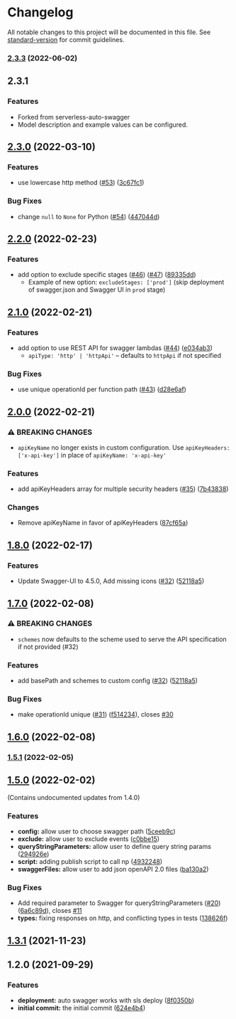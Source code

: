 # Changelog

All notable changes to this project will be documented in this file. See [standard-version](https://github.com/conventional-changelog/standard-version) for commit guidelines.

### [2.3.3](https://github.com/2CHAN0/serverless-auto-swagger-desc-example/compare/v2.3.2...v2.3.3) (2022-06-02)

## 2.3.1

### Features

- Forked from serverless-auto-swagger
- Model description and example values can be configured.

## [2.3.0](https://github.com/SamWSoftware/serverless-auto-swagger/compare/v2.2.0...v2.3.0) (2022-03-10)

### Features

- use lowercase http method ([#53](https://github.com/SamWSoftware/serverless-auto-swagger/issues/53)) ([3c67fc1](https://github.com/SamWSoftware/serverless-auto-swagger/commit/3c67fc15e22fd5c4a0dd574b0596dae9ade5f94b))

### Bug Fixes

- change `null` to `None` for Python ([#54](https://github.com/SamWSoftware/serverless-auto-swagger/issues/54)) ([447044d](https://github.com/SamWSoftware/serverless-auto-swagger/commit/447044deb57da1477c22a84e968e27e145711816))

## [2.2.0](https://github.com/SamWSoftware/serverless-auto-swagger/compare/v2.1.0...v2.2.0) (2022-02-23)

### Features

- add option to exclude specific stages ([#46](https://github.com/SamWSoftware/serverless-auto-swagger/issues/46)) ([#47](https://github.com/SamWSoftware/serverless-auto-swagger/issues/47)) ([89335dd](https://github.com/SamWSoftware/serverless-auto-swagger/commit/89335ddde741bf4b9f244d6f2c03d47f7a065800))
  - Example of new option: `excludeStages: ['prod']` (skip deployment of swagger.json and Swagger UI in `prod` stage)

## [2.1.0](https://github.com/SamWSoftware/serverless-auto-swagger/compare/v2.0.0...v2.1.0) (2022-02-21)

### Features

- add option to use REST API for swagger lambdas ([#44](https://github.com/SamWSoftware/serverless-auto-swagger/issues/44)) ([e034ab3](https://github.com/SamWSoftware/serverless-auto-swagger/commit/e034ab39dc973bed8a47731dcb58e560dc9fe404))
  - `apiType: 'http' | 'httpApi'` – defaults to `httpApi` if not specified

### Bug Fixes

- use unique operationId per function path ([#43](https://github.com/SamWSoftware/serverless-auto-swagger/issues/43)) ([d28e6af](https://github.com/SamWSoftware/serverless-auto-swagger/commit/d28e6afc4cf16048c4ba91939ce300e6d89dbff5))

## [2.0.0](https://github.com/SamWSoftware/serverless-auto-swagger/compare/v1.8.0...v2.0.0) (2022-02-21)

### ⚠ BREAKING CHANGES

- `apiKeyName` no longer exists in custom configuration. Use `apiKeyHeaders: ['x-api-key']` in place of `apiKeyName: 'x-api-key'`

### Features

- add apiKeyHeaders array for multiple security headers ([#35](https://github.com/SamWSoftware/serverless-auto-swagger/issues/35)) ([7b43838](https://github.com/SamWSoftware/serverless-auto-swagger/commit/7b438388a72f6352ebbc0472f23f2d73c4452229))

### Changes

- Remove apiKeyName in favor of apiKeyHeaders ([87cf65a](https://github.com/SamWSoftware/serverless-auto-swagger/commit/87cf65a96a854f289c1d6ef0725a98d7be8333cf))

## [1.8.0](https://github.com/SamWSoftware/serverless-auto-swagger/compare/v1.7.0...v1.8.0) (2022-02-17)

### Features

- Update Swagger-UI to 4.5.0, Add missing icons ([#32](https://github.com/SamWSoftware/serverless-auto-swagger/issues/34)) ([52118a5](https://github.com/SamWSoftware/serverless-auto-swagger/commit/2f808c7926fcbf36c5d4e290a085a2c259c1716b))

## [1.7.0](https://github.com/SamWSoftware/serverless-auto-swagger/compare/v1.6.0...v1.7.0) (2022-02-08)

### ⚠ BREAKING CHANGES

- `schemes` now defaults to the scheme used to serve the API specification if not provided (#32)

### Features

- add basePath and schemes to custom config ([#32](https://github.com/SamWSoftware/serverless-auto-swagger/issues/32)) ([52118a5](https://github.com/SamWSoftware/serverless-auto-swagger/commit/52118a58c50f58a4ecdeb597c5a470c3abd1af3a))

### Bug Fixes

- make operationId unique ([#31](https://github.com/SamWSoftware/serverless-auto-swagger/issues/31)) ([f514234](https://github.com/SamWSoftware/serverless-auto-swagger/commit/f51423475a186bcee9e072a223f02e31b3b4b54e)), closes [#30](https://github.com/SamWSoftware/serverless-auto-swagger/issues/30)

## [1.6.0](https://github.com/SamWSoftware/serverless-auto-swagger/compare/v1.5.0...v1.6.0) (2022-02-08)

### [1.5.1](https://github.com/SamWSoftware/serverless-auto-swagger/compare/v1.5.0...v1.5.1) (2022-02-05)

## [1.5.0](https://github.com/SamWSoftware/serverless-auto-swagger/compare/v1.2.1...v1.5.0) (2022-02-02)

(Contains undocumented updates from 1.4.0)

### Features

- **config:** allow user to choose swagger path ([5ceeb9c](https://github.com/SamWSoftware/serverless-auto-swagger/commit/5ceeb9ced707a7c807fd3728e3e7295602e80381))
- **exclude:** allow user to exclude events ([c0bbe15](https://github.com/SamWSoftware/serverless-auto-swagger/commit/c0bbe15ab6dd962fe2851bf27d2fe33a1899a182))
- **queryStringParameters:** allow user to define query string params ([294926e](https://github.com/SamWSoftware/serverless-auto-swagger/commit/294926ec5d18b253ff42ae47a1b1ab229d738d9e))
- **script:** adding publish script to call np ([4932248](https://github.com/SamWSoftware/serverless-auto-swagger/commit/49322489d27d1db0cc1dd53a34824d2c59112620))
- **swaggerFiles:** allow user to add json openAPI 2.0 files ([ba130a2](https://github.com/SamWSoftware/serverless-auto-swagger/commit/ba130a2d733a97d8069761ae36db455c172817ce))

### Bug Fixes

- Add required parameter to Swagger for queryStringParameters ([#20](https://github.com/SamWSoftware/serverless-auto-swagger/issues/20)) ([6a6c89d](https://github.com/SamWSoftware/serverless-auto-swagger/commit/6a6c89dfe2fceafb271cd0423fd29a8877b85e5a)), closes [#11](https://github.com/SamWSoftware/serverless-auto-swagger/issues/11)
- **types:** fixing responses on http, and conflicting types in tests ([138626f](https://github.com/SamWSoftware/serverless-auto-swagger/commit/138626fa2c6c320d30fd1064790ff981417b4ede))

## [1.3.1](https://github.com/SamWSoftware/serverless-auto-swagger/compare/v1.3.0...v1.3.1) (2021-11-23)

## 1.2.0 (2021-09-29)

### Features

- **deployment:** auto swagger works with sls deploy ([8f0350b](https://github.com/SamWSoftware/serverless-auto-swagger/commit/8f0350b69ec3bb77be4a1c609bf5a71f8281a866))
- **initial commit:** the initial commit ([624e4b4](https://github.com/SamWSoftware/serverless-auto-swagger/commit/624e4b4cf1dbb9768ed720dcbc04040e0b93a97c))
